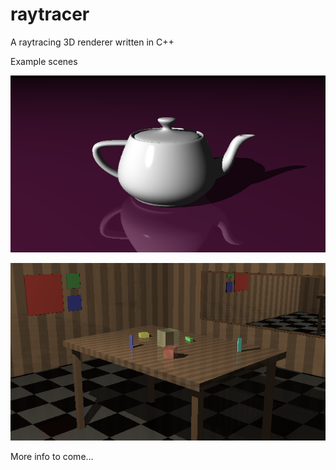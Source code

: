 # raytracer
A raytracing 3D renderer written in C++

Example scenes

![image](./gallery/teapot-3200.png)

![image](./cmd/output.png)

More info to come...
